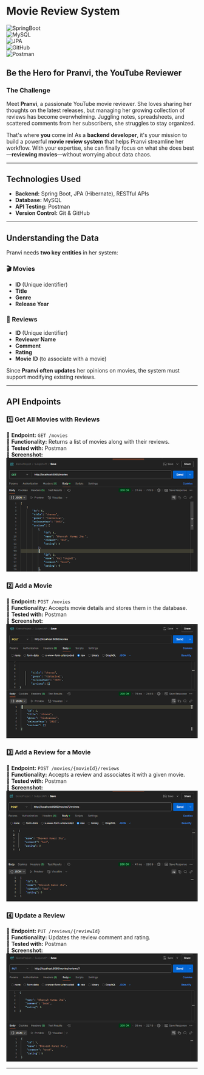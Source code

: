 # Movie Review System  

![SpringBoot](https://img.shields.io/badge/SpringBoot-2.7-green)  
![MySQL](https://img.shields.io/badge/MySQL-Database-blue)  
![JPA](https://img.shields.io/badge/JPA-Hibernate-orange)  
![GitHub](https://img.shields.io/badge/GitHub-VersionControl-black)  
![Postman](https://img.shields.io/badge/Postman-API%20Testing-orange)  

## Be the Hero for Pranvi, the YouTube Reviewer  

### The Challenge  

Meet **Pranvi**, a passionate YouTube movie reviewer. She loves sharing her thoughts on the latest releases, but managing her growing collection of reviews has become overwhelming. Juggling notes, spreadsheets, and scattered comments from her subscribers, she struggles to stay organized.  

That's where **you** come in! As a **backend developer**, it's your mission to build a powerful **movie review system** that helps Pranvi streamline her workflow. With your expertise, she can finally focus on what she does best—**reviewing movies**—without worrying about data chaos.  

---

## Technologies Used  

- **Backend:** Spring Boot, JPA (Hibernate), RESTful APIs  
- **Database:** MySQL  
- **API Testing:** Postman  
- **Version Control:** Git & GitHub  

---

## Understanding the Data  

Pranvi needs **two key entities** in her system:  

### 🎬 Movies  
- **ID** (Unique identifier)  
- **Title**  
- **Genre**  
- **Release Year**  

### 📝 Reviews  
- **ID** (Unique identifier)  
- **Reviewer Name**  
- **Comment**  
- **Rating**  
- **Movie ID** (to associate with a movie)  

Since **Pranvi often updates** her opinions on movies, the system must support modifying existing reviews.  

---

## API Endpoints  

### 1️⃣ Get All Movies with Reviews  
📌 **Endpoint:** `GET /movies`  
📌 **Functionality:** Returns a list of movies along with their reviews.  
📌 **Tested with:** Postman  
📌 **Screenshot:**  
![Returns a list of movies along with their reviews](https://github.com/rutikbodke333/movie-review-system/blob/main/Returns%20a%20list%20of%20movies%20along%20with%20their%20reviews.png?raw=true)  

### 2️⃣ Add a Movie  
📌 **Endpoint:** `POST /movies`  
📌 **Functionality:** Accepts movie details and stores them in the database.  
📌 **Tested with:** Postman  
📌 **Screenshot:**  
![Accepts movie details and stores them](https://github.com/rutikbodke333/movie-review-system/blob/main/Accepts%20movie%20details%20and%20stores%20them%20in%20the%20database..png?raw=true)  

### 3️⃣ Add a Review for a Movie  
📌 **Endpoint:** `POST /movies/{movieId}/reviews`  
📌 **Functionality:** Accepts a review and associates it with a given movie.  
📌 **Tested with:** Postman  
📌 **Screenshot:**  
![Accepts a review and associates it](https://github.com/rutikbodke333/movie-review-system/blob/main/Accepts%20a%20review%20and%20associates%20it%20with%20a%20given%20movie.png?raw=true)  

### 4️⃣ Update a Review  
📌 **Endpoint:** `PUT /reviews/{reviewId}`  
📌 **Functionality:** Updates the review comment and rating.  
📌 **Tested with:** Postman  
📌 **Screenshot:**  
![Updates the review comment and rating](https://github.com/rutikbodke333/movie-review-system/blob/main/Updates%20the%20review%20comment%20and%20rating..png?raw=true)  

---

